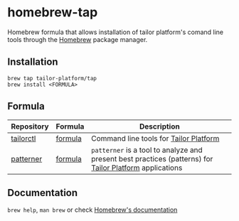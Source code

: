 # homebrew-tap

Homebrew formula that allows installation of tailor platform's comand line tools through the [Homebrew](https://brew.sh/) package manager.

## Installation

```
brew tap tailor-platform/tap
brew install <FORMULA>
```

## Formula
| Repository | Formula | Description |
| ---------- | ------- | ----------- |
| [tailorctl](https://github.com/tailor-platform/tailorctl) | [formula](Formula/tailorctl.rb) | Command line tools for [Tailor Platform](https://www.tailor.tech/) |
| [patterner](https://github.com/tailor-platform/patterner) | [formula](Formula/patterner.rb) | `patterner` is a tool to analyze and present best practices (patterns) for [Tailor Platform](https://www.tailor.tech/) applications |

## Documentation
`brew help`, `man brew` or check [Homebrew's documentation](https://docs.brew.sh/)
